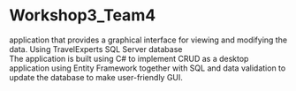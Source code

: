 # Workshop3_Team4

application that provides a graphical interface for viewing and modifying the data. Using TravelExperts SQL Server database  
The application is built using C# to implement CRUD as a desktop application using Entity Framework together with SQL and data validation to update the database to make 
user-friendly GUI. 

